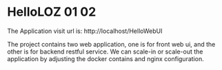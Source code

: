 # HelloLOZ 01 02

The Application visit url is: http://localhost/HelloWebUI 

The project contains two web application, one is for front web ui, and the other is for backend restful service. We can scale-in or scale-out the application by adjusting the docker contains and nginx configuration.
